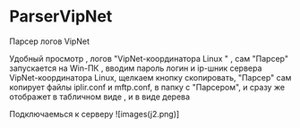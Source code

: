 # ParserVipNet
Парсер логов VipNet

Удобный просмотр , логов "VipNet-координатора Linux "  , 
сам "Парсер" запускается на Win-ПК , вводим пароль логин и ip-шник сервера VipNet-координатора Linux,
щелкаем кнопку скопировать, "Парсер" сам копирует файлы iplir.conf и mftp.conf, в папку с "Парсером", и сразу же отображет в табличном виде , и в виде дерева

Подключаемься к серверу
![images(j2.png)]
